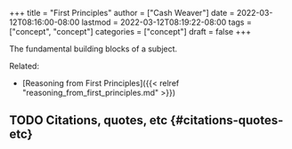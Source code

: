 +++
title = "First Principles"
author = ["Cash Weaver"]
date = 2022-03-12T08:16:00-08:00
lastmod = 2022-03-12T08:19:22-08:00
tags = ["concept", "concept"]
categories = ["concept"]
draft = false
+++

The fundamental building blocks of a subject.

Related:

-   [Reasoning from First Principles]({{< relref "reasoning_from_first_principles.md" >}})


## <span class="org-todo todo TODO">TODO</span> Citations, quotes, etc {#citations-quotes-etc}
